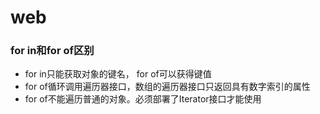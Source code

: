 # web
###  for in和for of区别
- for in只能获取对象的键名， for of可以获得键值
- for of循环调用遍历器接口，数组的遍历器接口只返回具有数字索引的属性
- for of不能遍历普通的对象。必须部署了Iterator接口才能使用


